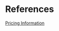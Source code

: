 # References

[Pricing Information](https://www.centrahealth.com/sites/default/files/copy_of_cms_price_trans_lgh_vbh_ltach_3.xlsx)
